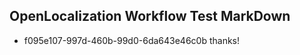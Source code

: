 ## OpenLocalization Workflow Test MarkDown
* f095e107-997d-460b-99d0-6da643e46c0b thanks!

<!--HONumber=Jul16_HO3-->


